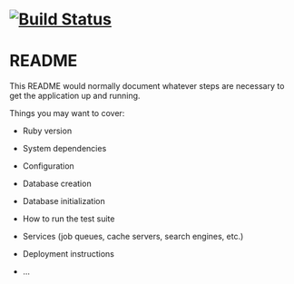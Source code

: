 # [![Build Status](https://travis-ci.org/keita-hino/ramen_bot.svg?branch=master)](https://travis-ci.org/keita-hino/ramen_bot)
# README

This README would normally document whatever steps are necessary to get the
application up and running.

Things you may want to cover:

* Ruby version

* System dependencies

* Configuration

* Database creation

* Database initialization

* How to run the test suite

* Services (job queues, cache servers, search engines, etc.)

* Deployment instructions

* ...
